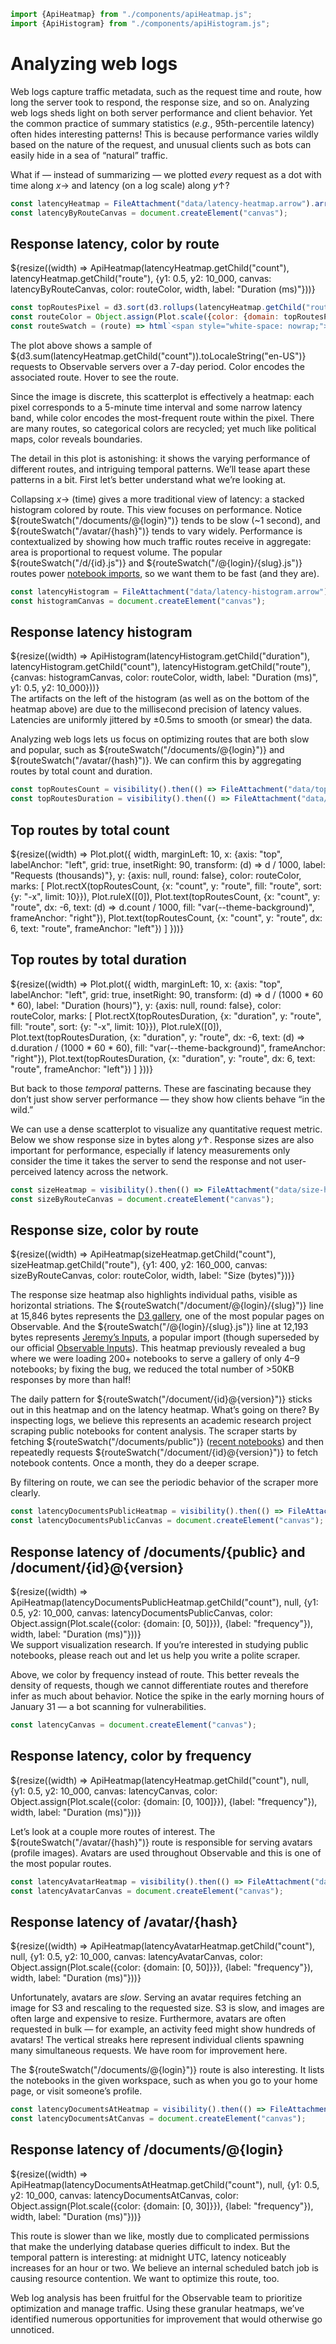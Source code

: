 ```js
import {ApiHeatmap} from "./components/apiHeatmap.js";
import {ApiHistogram} from "./components/apiHistogram.js";
```

# Analyzing web logs

Web logs capture traffic metadata, such as the request time and route, how long the server took to respond, the response size, and so on. Analyzing web logs sheds light on both server performance and client behavior. Yet the common practice of summary statistics (_e.g._, 95th-percentile latency) often hides interesting patterns! This is because performance varies wildly based on the nature of the request, and unusual clients such as bots can easily hide in a sea of “natural” traffic.

What if — instead of summarizing — we plotted _every_ request as a dot with time along *x*→ and latency (on a log scale) along *y*↑?

```js
const latencyHeatmap = FileAttachment("data/latency-heatmap.arrow").arrow();
const latencyByRouteCanvas = document.createElement("canvas");
```

<div class="card">
  <h2>Response latency, color by route</h2>
  ${resize((width) => ApiHeatmap(latencyHeatmap.getChild("count"), latencyHeatmap.getChild("route"), {y1: 0.5, y2: 10_000, canvas: latencyByRouteCanvas, color: routeColor, width, label: "Duration (ms)"}))}
</div>

```js
const topRoutesPixel = d3.sort(d3.rollups(latencyHeatmap.getChild("route"), (D) => D.length, (d) => d).filter(([d]) => d), ([, d]) => -d).map(([route, count]) => ({route, count}));
const routeColor = Object.assign(Plot.scale({color: {domain: topRoutesPixel.map((d) => d.route)}}), {label: "route"});
const routeSwatch = (route) => html`<span style="white-space: nowrap;"><svg width=10 height=10 fill=${routeColor.apply(route)}><rect width=10 height=10></rect></svg> <span class="small">${route}</span></span>`;
```

The plot above shows a sample of ${d3.sum(latencyHeatmap.getChild("count")).toLocaleString("en-US")} requests to Observable servers over a 7-day period. Color encodes the associated route. Hover to see the route.

<div class="small note">Since the image is discrete, this scatterplot is effectively a heatmap: each pixel corresponds to a 5-minute time interval and some narrow latency band, while color encodes the most-frequent route within the pixel. There are many routes, so categorical colors are recycled; yet much like political maps, color reveals boundaries.</div>

The detail in this plot is astonishing: it shows the varying performance of different routes, and intriguing temporal patterns. We’ll tease apart these patterns in a bit. First let’s better understand what we’re looking at.

Collapsing *x*→ (time) gives a more traditional view of latency: a stacked histogram colored by route. This view focuses on performance. Notice ${routeSwatch("/documents/@{login}")} tends to be slow (~1 second), and ${routeSwatch("/avatar/{hash}")} tends to vary widely. Performance is contextualized by showing how much traffic routes receive in aggregate: area is proportional to request volume. The popular ${routeSwatch("/d/{id}.js")} and ${routeSwatch("/@{login}/{slug}.js")} routes power [notebook imports](https://observablehq.com/@observablehq/import), so we want them to be fast (and they are).

```js
const latencyHistogram = FileAttachment("data/latency-histogram.arrow").arrow();
const histogramCanvas = document.createElement("canvas");
```

<div class="card">
  <h2>Response latency histogram</h2>
  ${resize((width) => ApiHistogram(latencyHistogram.getChild("duration"), latencyHistogram.getChild("count"), latencyHistogram.getChild("route"), {canvas: histogramCanvas, color: routeColor, width, label: "Duration (ms)", y1: 0.5, y2: 10_000}))}
</div>

<div class="small note">The artifacts on the left of the histogram (as well as on the bottom of the heatmap above) are due to the millisecond precision of latency values. Latencies are uniformly jittered by ±0.5ms to smooth (or smear) the data.</div>

Analyzing web logs lets us focus on optimizing routes that are both slow and popular, such as ${routeSwatch("/documents/@{login}")} and ${routeSwatch("/avatar/{hash}")}. We can confirm this by aggregating routes by total count and duration.

```js
const topRoutesCount = visibility().then(() => FileAttachment("data/top-routes-count.arrow").arrow());
const topRoutesDuration = visibility().then(() => FileAttachment("data/top-routes-duration.arrow").arrow());
```

<div class="grid grid-cols-2">
  <div class="card">
    <h2>Top routes by total count</h2>
    ${resize((width) => Plot.plot({
      width,
      marginLeft: 10,
      x: {axis: "top", labelAnchor: "left", grid: true, insetRight: 90, transform: (d) => d / 1000, label: "Requests (thousands)"},
      y: {axis: null, round: false},
      color: routeColor,
      marks: [
        Plot.rectX(topRoutesCount, {x: "count", y: "route", fill: "route", sort: {y: "-x", limit: 10}}),
        Plot.ruleX([0]),
        Plot.text(topRoutesCount, {x: "count", y: "route", dx: -6, text: (d) => d.count / 1000, fill: "var(--theme-background)", frameAnchor: "right"}),
        Plot.text(topRoutesCount, {x: "count", y: "route", dx: 6, text: "route", frameAnchor: "left"})
      ]
    }))}
  </div>
  <div class="card">
    <h2>Top routes by total duration</h2>
    ${resize((width) => Plot.plot({
      width,
      marginLeft: 10,
      x: {axis: "top", labelAnchor: "left", grid: true, insetRight: 90, transform: (d) => d / (1000 * 60 * 60), label: "Duration (hours)"},
      y: {axis: null, round: false},
      color: routeColor,
      marks: [
        Plot.rectX(topRoutesDuration, {x: "duration", y: "route", fill: "route", sort: {y: "-x", limit: 10}}),
        Plot.ruleX([0]),
        Plot.text(topRoutesDuration, {x: "duration", y: "route", dx: -6, text: (d) => d.duration / (1000 * 60 * 60), fill: "var(--theme-background)", frameAnchor: "right"}),
        Plot.text(topRoutesDuration, {x: "duration", y: "route", dx: 6, text: "route", frameAnchor: "left"})
      ]
    }))}
  </div>
</div>

But back to those _temporal_ patterns. These are fascinating because they don’t just show server performance — they show how clients behave “in the wild.”

We can use a dense scatterplot to visualize any quantitative request metric. Below we show response size in bytes along *y*↑. Response sizes are also important for performance, especially if latency measurements only consider the time it takes the server to send the response and not user-perceived latency across the network.

```js
const sizeHeatmap = visibility().then(() => FileAttachment("data/size-heatmap.arrow").arrow());
const sizeByRouteCanvas = document.createElement("canvas");
```

<div class="card">
  <h2>Response size, color by route</h2>
  ${resize((width) => ApiHeatmap(sizeHeatmap.getChild("count"), sizeHeatmap.getChild("route"), {y1: 400, y2: 160_000, canvas: sizeByRouteCanvas, color: routeColor, width, label: "Size (bytes)"}))}
</div>

The response size heatmap also highlights individual paths, visible as horizontal striations. The ${routeSwatch("/document/@{login}/{slug}")} line at 15,846 bytes represents the [D3 gallery](https://observablehq.com/@d3/gallery), one of the most popular pages on Observable. And the ${routeSwatch("/@{login}/{slug}.js")} line at 12,193 bytes represents [Jeremy’s Inputs](https://observablehq.com/@jashkenas/inputs), a popular import (though superseded by our official [Observable Inputs](https://observablehq.com/framework/lib/inputs)). This heatmap previously revealed a bug where we were loading 200+ notebooks to serve a gallery of only 4–9 notebooks; by fixing the bug, we reduced the total number of >50KB responses by more than half!

The daily pattern for ${routeSwatch("/document/{id}@{version}")} sticks out in this heatmap and on the latency heatmap. What’s going on there? By inspecting logs, we believe this represents an academic research project scraping public notebooks for content analysis. The scraper starts by fetching ${routeSwatch("/documents/public")} ([recent notebooks](https://observablehq.com/recent)) and then repeatedly requests ${routeSwatch("/document/{id}@{version}")} to fetch notebook contents. Once a month, they do a deeper scrape.

By filtering on route, we can see the periodic behavior of the scraper more clearly.

```js
const latencyDocumentsPublicHeatmap = visibility().then(() => FileAttachment("data/latency-heatmap-documents-public.arrow").arrow());
const latencyDocumentsPublicCanvas = document.createElement("canvas");
```

<div class="card">
  <h2>Response latency of /documents/{public} and /document/{id}@{version}</h2>
  ${resize((width) => ApiHeatmap(latencyDocumentsPublicHeatmap.getChild("count"), null, {y1: 0.5, y2: 10_000, canvas: latencyDocumentsPublicCanvas, color: Object.assign(Plot.scale({color: {domain: [0, 50]}}), {label: "frequency"}), width, label: "Duration (ms)"}))}
</div>

<div class="small note">We support visualization research. If you’re interested in studying public notebooks, please reach out and let us help you write a polite scraper.</div>

Above, we color by frequency instead of route. This better reveals the density of requests, though we cannot differentiate routes and therefore infer as much about behavior. Notice the spike in the early morning hours of January 31 — a bot scanning for vulnerabilities.

```js
const latencyCanvas = document.createElement("canvas");
```

<div class="card">
  <h2>Response latency, color by frequency</h2>
  ${resize((width) => ApiHeatmap(latencyHeatmap.getChild("count"), null, {y1: 0.5, y2: 10_000, canvas: latencyCanvas, color: Object.assign(Plot.scale({color: {domain: [0, 100]}}), {label: "frequency"}), width, label: "Duration (ms)"}))}
</div>

Let’s look at a couple more routes of interest. The ${routeSwatch("/avatar/{hash}")} route is responsible for serving avatars (profile images). Avatars are used throughout Observable and this is one of the most popular routes.

```js
const latencyAvatarHeatmap = visibility().then(() => FileAttachment("data/latency-heatmap-avatar.arrow").arrow());
const latencyAvatarCanvas = document.createElement("canvas");
```

<div class="card">
  <h2>Response latency of /avatar/{hash}</h2>
  ${resize((width) => ApiHeatmap(latencyAvatarHeatmap.getChild("count"), null, {y1: 0.5, y2: 10_000, canvas: latencyAvatarCanvas, color: Object.assign(Plot.scale({color: {domain: [0, 50]}}), {label: "frequency"}), width, label: "Duration (ms)"}))}
</div>

Unfortunately, avatars are _slow_. Serving an avatar requires fetching an image for S3 and rescaling to the requested size. S3 is slow, and images are often large and expensive to resize. Furthermore, avatars are often requested in bulk — for example, an activity feed might show hundreds of avatars! The vertical streaks here represent individual clients spawning many simultaneous requests. We have room for improvement here.

The ${routeSwatch("/documents/@{login}")} route is also interesting. It lists the notebooks in the given workspace, such as when you go to your home page, or visit someone’s profile.

```js
const latencyDocumentsAtHeatmap = visibility().then(() => FileAttachment("data/latency-heatmap-documents-at.arrow").arrow());
const latencyDocumentsAtCanvas = document.createElement("canvas");
```

<div class="card">
  <h2>Response latency of /documents/@{login}</h2>
  ${resize((width) => ApiHeatmap(latencyDocumentsAtHeatmap.getChild("count"), null, {y1: 0.5, y2: 10_000, canvas: latencyDocumentsAtCanvas, color: Object.assign(Plot.scale({color: {domain: [0, 30]}}), {label: "frequency"}), width, label: "Duration (ms)"}))}
</div>

This route is slower than we like, mostly due to complicated permissions that make the underlying database queries difficult to index. But the temporal pattern is interesting: at midnight UTC, latency noticeably increases for an hour or two. We believe an internal scheduled batch job is causing resource contention. We want to optimize this route, too.

Web log analysis has been fruitful for the Observable team to prioritize optimization and manage traffic. Using these granular heatmaps, we’ve identified numerous opportunities for improvement that would otherwise go unnoticed.
